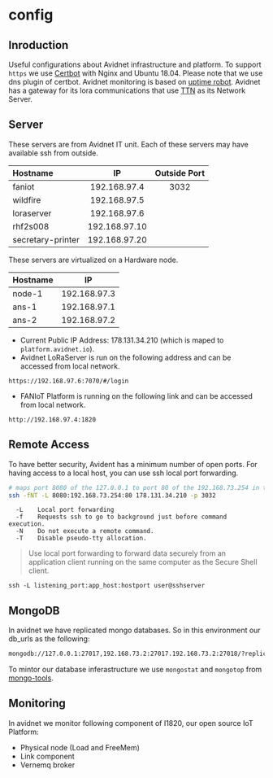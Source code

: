 # config

## Inroduction
Useful configurations about Avidnet infrastructure and platform.
To support `https` we use [Certbot](https://certbot.eff.org/docs/using.html#manual) with Nginx and Ubuntu 18.04.
Please note that we use dns plugin of certbot. Avidnet monitoring is based on [uptime robot](https://uptimerobot.com).
Avidnet has a gateway for its lora communications that use [TTN](http://thethingsnetwork.org) as its Network Server.

## Server
These servers are from Avidnet IT unit. Each of these servers may have available ssh from outside.

| Hostname       | IP            | Outside Port |
|:-------------- |:-------------:|:------------:|
| faniot         | 192.168.97.4  | 3032         |
| wildfire       | 192.168.97.5  |              |
| loraserver     | 192.168.97.6  |              |
| rhf2s008       | 192.168.97.10 |              |
| secretary-printer | 192.168.97.20 |           |

These servers are virtualized on a Hardware node.

| Hostname | IP            |
|:---------|:-------------:|
| node-1   | 192.168.97.3  |
| ans-1    | 192.168.97.1  |
| ans-2    | 192.168.97.2  |

- Current Public IP Address: 178.131.34.210 (which is maped to `platform.avidnet.io`).
- Avidnet LoRaServer is run on the following address and can be accessed from local network.
```
https://192.168.97.6:7070/#/login
```
- FANIoT Platform is running on the following link and can be accessed from local network.
```
http://192.168.97.4:1820
```

## Remote Access
To have better security, Avident has a minimum number of open ports.
For having access to a local host, you can use ssh local port forwarding.

```sh
# maps port 8080 of the 127.0.0.1 to port 80 of the 192.168.73.254 in the avidnet from parham-usvm-2
ssh -fNT -L 8080:192.168.73.254:80 178.131.34.210 -p 3032
```
```
  -L    Local port forwarding
  -f    Requests ssh to go to background just before command execution.
  -N    Do not execute a remote command.
  -T    Disable pseudo-tty allocation.
```

> Use local port forwarding to forward data securely from an application client running on the same computer as the Secure Shell client.

```
ssh -L listening_port:app_host:hostport user@sshserver
```

## MongoDB
In avidnet we have replicated mongo databases. So in this environment our db_urls as the following:

```sh
mongodb://127.0.0.1:27017,192.168.73.2:27017.192.168.73.2:27018/?replicaSet=avidnet
```

To mintor our database inferastructure we use `mongostat` and `mongotop` from [mongo-tools](https://github.com/mongodb/mongo-tools).

## Monitoring
In avidnet we monitor following component of I1820, our open source IoT Platform:

- Physical node (Load and FreeMem)
- Link component
- Vernemq broker
